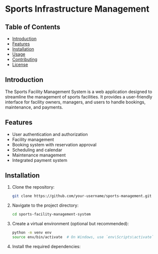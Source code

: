 # Sports Infrastructure Management

## Table of Contents
- [Introduction](#introduction)
- [Features](#features)
- [Installation](#installation)
- [Usage](#usage)
- [Contributing](#contributing)
- [License](#license)

## Introduction
The Sports Facility Management System is a web application designed to streamline the management of sports facilities. It provides a user-friendly interface for facility owners, managers, and users to handle bookings, maintenance, and payments.

## Features
- User authentication and authorization
- Facility management
- Booking system with reservation approval
- Scheduling and calendar
- Maintenance management
- Integrated payment system

## Installation
1. Clone the repository:
   ```bash
   git clone https://github.com/your-username/sports-management.git
2. Navigate to the project directory:
   ```bash
   cd sports-facility-management-system
3. Create a virtual environment (optional but recommended):
   ```bash
   python -m venv env
   source env/bin/activate  # On Windows, use `env\Scripts\activate`
4. Install the required dependencies:
